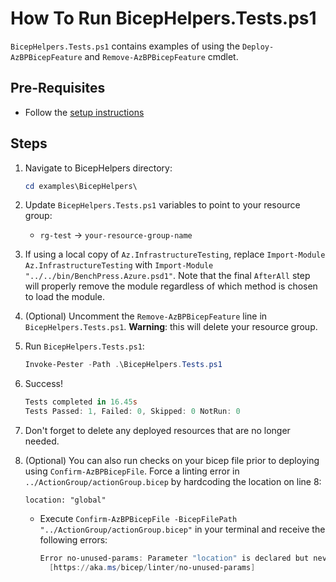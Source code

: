 # How To Run BicepHelpers.Tests.ps1

`BicepHelpers.Tests.ps1` contains examples of using the `Deploy-AzBPBicepFeature` and `Remove-AzBPBicepFeature` cmdlet.

## Pre-Requisites

- Follow the [setup instructions](../README.md)

## Steps

1. Navigate to BicepHelpers directory:

   ```Powershell
   cd examples\BicepHelpers\
   ```

1. Update `BicepHelpers.Tests.ps1` variables to point to your resource group:

   - `rg-test` -> `your-resource-group-name`

1. If using a local copy of `Az.InfrastructureTesting`, replace `Import-Module Az.InfrastructureTesting` with
`Import-Module "../../bin/BenchPress.Azure.psd1"`. Note that the final `AfterAll` step will properly remove the module
regardless of which method is chosen to load the module.

1. (Optional) Uncomment the `Remove-AzBPBicepFeature` line in `BicepHelpers.Tests.ps1`. **Warning**: this will delete
your resource group.

1. Run `BicepHelpers.Tests.ps1`:

   ```Powershell
   Invoke-Pester -Path .\BicepHelpers.Tests.ps1
   ```

1. Success!

   ```Powershell
   Tests completed in 16.45s
   Tests Passed: 1, Failed: 0, Skipped: 0 NotRun: 0
   ```

1. Don't forget to delete any deployed resources that are no longer needed.

1. (Optional) You can also run checks on your bicep file prior to deploying using `Confirm-AzBPBicepFile`. Force a
linting error in `../ActionGroup/actionGroup.bicep` by hardcoding the location on line 8:

   ```bicep
   location: "global"
   ```

   - Execute `Confirm-AzBPBicepFile -BicepFilePath "../ActionGroup/actionGroup.bicep"` in your terminal and receive
     the following errors:

     ```Powershell
     Error no-unused-params: Parameter "location" is declared but never used.
       [https://aka.ms/bicep/linter/no-unused-params]
     ```
